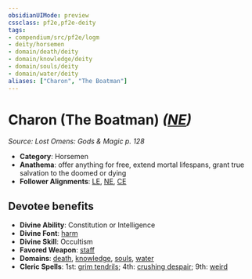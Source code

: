 ```yaml
---
obsidianUIMode: preview
cssclass: pf2e,pf2e-deity
tags:
- compendium/src/pf2e/logm
- deity/horsemen
- domain/death/deity
- domain/knowledge/deity
- domain/souls/deity
- domain/water/deity
aliases: ["Charon", "The Boatman"]
---
```

# Charon (The Boatman) *([NE](../../../rules/traits/neutral-evil-b1.md))*  
*Source: Lost Omens: Gods & Magic p. 128*  

- **Category**: Horsemen
- **Anathema**: offer anything for free, extend mortal lifespans, grant true salvation to the doomed or dying
- **Follower Alignments**: [LE](../../../rules/traits/lawful-evil-b1.md), [NE](../../../rules/traits/neutral-evil-b1.md), [CE](../../../rules/traits/chaotic-evil-b1.md)

## Devotee benefits

- **Divine Ability**: Constitution or Intelligence
- **Divine Font**: [harm](../../spells/harm.md)
- **Divine Skill**: Occultism
- **Favored Weapon**: [staff](../../equipment/items/staff.md)
- **Domains**: [death](../domains.md#Death), [knowledge](../domains.md#Knowledge), [souls](../domains.md#Souls), [water](../domains.md#Water)
- **Cleric Spells**: 1st: [grim tendrils](../../spells/grim-tendrils.md); 4th: [crushing despair](../../spells/crushing-despair.md); 9th: [weird](../../spells/weird.md)
